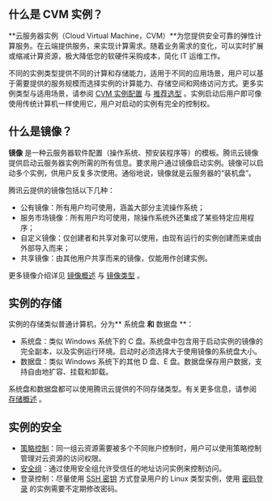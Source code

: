 ## 什么是 CVM 实例？
**云服务器实例（Cloud Virtual Machine，CVM）**为您提供安全可靠的弹性计算服务。在云端提供服务，来实现计算需求。随着业务需求的变化，可以实时扩展或缩减计算资源，极大降低您的软硬件采购成本，简化 IT 运维工作。

不同的实例类型提供不同的计算和存储能力，适用于不同的应用场景，用户可以基于需要提供的服务规模而选择实例的计算能力、存储空间和网络访问方式。更多实例类型与适用场景，请参阅 [CVM 实例配置](/doc/product/213/2177) 与 [推荐选型](https://cloud.tencent.com/act/recommended) 。实例启动后用户即可像使用传统计算机一样使用它，用户对启动的实例有完全的控制权。

## 什么是镜像？
**镜像** 是一种云服务器软件配置（操作系统、预安装程序等）的模板。腾讯云镜像提供启动云服务器实例所需的所有信息。要求用户通过镜像启动实例。镜像可以启动多个实例，供用户反复多次使用。通俗地说，镜像就是云服务器的“装机盘”。

腾讯云提供的镜像包括以下几种：

 - 公有镜像：所有用户均可使用，涵盖大部分主流操作系统；
 - 服务市场镜像：所有用户均可使用，除操作系统外还集成了某些特定应用程序；
 - 自定义镜像：仅创建者和共享对象可以使用，由现有运行的实例创建而来或由外部导入而来；
 - 共享镜像：由其他用户共享而来的镜像，仅能用作创建实例。

更多镜像介绍详见 [镜像概述](/doc/product/213/4940) 与 [镜像类型](/doc/product/213/4941) 。

## 实例的存储
实例的存储类似普通计算机，分为** 系统盘 **和** 数据盘 **：
- 系统盘：类似 Windows 系统下的 C 盘。系统盘中包含用于启动实例的镜像的完全副本，以及实例运行环境。启动时必须选择大于使用镜像的系统盘大小。
- 数据盘：类似 Windows 系统下的其他 D 盘、E 盘。数据盘保存用户数据，支持自由地扩容、挂载和卸载。

系统盘和数据盘都可以使用腾讯云提供的不同存储类型。有关更多信息，请参阅 [存储概述](/doc/product/213/4952) 。

## 实例的安全

- [策略控制](/doc/product/378/4513)：同一组云资源需要被多个不同账户控制时，用户可以使用策略控制管理对云资源的访问权限。
-  [安全组](/doc/product/213/5221)：通过使用安全组允许受信任的地址访问实例来控制访问。
- 登录控制：尽量使用 [SSH 密钥](/doc/product/213/6092) 方式登录用户的 Linux 类型实例，使用 [密码登录](/doc/product/213/6093) 的实例需要不定期修改密码。


